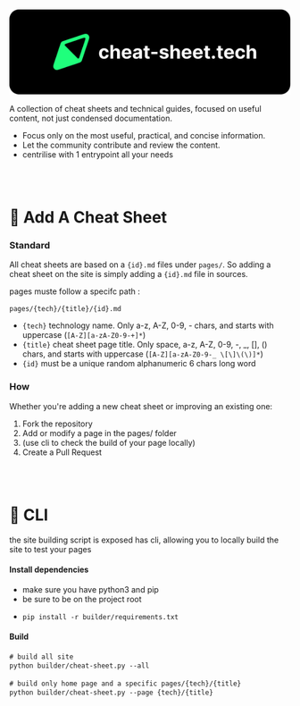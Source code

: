 
![](rsc/banner.png)

A collection of cheat sheets and technical guides, focused on useful content, not just condensed documentation.

- Focus only on the most useful, practical, and concise information.
- Let the community contribute and review the content.
- centrilise with 1 entrypoint all your needs

<br><br>

# 📝 Add A Cheat Sheet

### Standard
All cheat sheets are based on a `{id}.md` files under `pages/`. So adding a cheat sheet on the site is simply adding a `{id}.md` file in sources.

pages muste follow a specifc path :
```
pages/{tech}/{title}/{id}.md
```
- `{tech}` technology name. Only a-z, A-Z, 0-9, - chars, and starts with uppercase (`[A-Z][a-zA-Z0-9-+]*`)
- `{title}` cheat sheet page title. Only space, a-z, A-Z, 0-9, -, _, [], () chars, and starts with uppercase (`[A-Z][a-zA-Z0-9-_ \[\]\(\)]*`)
- `{id}` must be a unique random alphanumeric 6 chars long word


### How

Whether you're adding a new cheat sheet or improving an existing one:

1. Fork the repository
2. Add or modify a page in the pages/ folder
3. (use cli to check the build of your page locally)
4. Create a Pull Request

<br><br>

# 🔧 CLI
the site building script is exposed has cli, allowing you to locally build the site to test your pages

#### Install dependencies
- make sure you have python3 and pip
- be sure to be on the project root
- ```shell
  pip install -r builder/requirements.txt
  ```

#### Build
```shell
# build all site
python builder/cheat-sheet.py --all

# build only home page and a specific pages/{tech}/{title}
python builder/cheat-sheet.py --page {tech}/{title}
```

